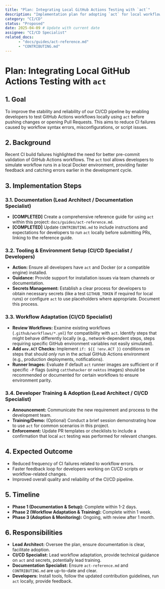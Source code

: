 ```yaml
---
title: "Plan: Integrating Local GitHub Actions Testing with `act`"
description: "Implementation plan for adopting `act` for local workflow testing to improve CI stability."
category: "CI/CD"
status: "Proposed"
date: 2025-04-09 # Update with current date
assignee: "CI/CD Specialist"
related_docs:
      - "docs/guides/act-reference.md"
      - "CONTRIBUTING.md"
---
```


# Plan: Integrating Local GitHub Actions Testing with `act`

## 1. Goal

To improve the stability and reliability of our CI/CD pipeline by enabling developers to test GitHub Actions workflows locally using `act` before pushing changes or opening Pull Requests. This aims to reduce CI failures caused by workflow syntax errors, misconfigurations, or script issues.

## 2. Background

Recent CI build failures highlighted the need for better pre-commit validation of GitHub Actions workflows. The `act` tool allows developers to simulate workflow runs in a local Docker environment, providing faster feedback and catching errors earlier in the development cycle.

## 3. Implementation Steps

### 3.1. Documentation (Lead Architect / Documentation Specialist)

-   **[COMPLETED]** Create a comprehensive reference guide for using `act` within this project: `docs/guides/act-reference.md`.
-   **[COMPLETED]** Update `CONTRIBUTING.md` to include instructions and expectations for developers to run `act` locally before submitting PRs, linking to the reference guide.

### 3.2. Tooling & Environment Setup (CI/CD Specialist / Developers)

-   **Action:** Ensure all developers have `act` and Docker (or a compatible engine) installed.
-   **Guidance:** Provide support for installation issues via team channels or documentation.
-   **Secrets Management:** Establish a clear process for developers to obtain necessary secrets (like a test `GITHUB_TOKEN` if required for local runs) or configure `act` to use placeholders where appropriate. Document this process.

### 3.3. Workflow Adaptation (CI/CD Specialist)

-   **Review Workflows:** Examine existing workflows (`.github/workflows/*.yml`) for compatibility with `act`. Identify steps that might behave differently locally (e.g., network-dependent steps, steps requiring specific GitHub environment variables not easily simulated).
-   **Add `env.ACT` Checks:** Implement `if: ${{ !env.ACT }}` conditions on steps that should *only* run in the actual GitHub Actions environment (e.g., production deployments, notifications).
-   **Runner Images:** Evaluate if default `act` runner images are sufficient or if specific `-P` flags (using `catthehacker` or `nektos` images) should be recommended or documented for certain workflows to ensure environment parity.

### 3.4. Developer Training & Adoption (Lead Architect / CI/CD Specialist)

-   **Announcement:** Communicate the new requirement and process to the development team.
-   **Training/Demo:** (Optional) Conduct a brief session demonstrating how to use `act` for common scenarios in this project.
-   **Enforcement:** Update PR templates or checklists to include a confirmation that local `act` testing was performed for relevant changes.

## 4. Expected Outcome

-   Reduced frequency of CI failures related to workflow errors.
-   Faster feedback loop for developers working on CI/CD scripts or workflow-related changes.
-   Improved overall quality and reliability of the CI/CD pipeline.

## 5. Timeline

-   **Phase 1 (Documentation & Setup):** Complete within 1-2 days.
-   **Phase 2 (Workflow Adaptation & Training):** Complete within 1 week.
-   **Phase 3 (Adoption & Monitoring):** Ongoing, with review after 1 month.

## 6. Responsibilities

-   **Lead Architect:** Oversee the plan, ensure documentation is clear, facilitate adoption.
-   **CI/CD Specialist:** Lead workflow adaptation, provide technical guidance on `act` and secrets, potentially lead training.
-   **Documentation Specialist:** Ensure `act-reference.md` and `CONTRIBUTING.md` are up-to-date and clear.
-   **Developers:** Install tools, follow the updated contribution guidelines, run `act` locally, provide feedback.